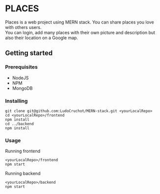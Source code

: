 # PLACES

Places is a web project using MERN stack. You can share places you love with others users.\
You can login, add many places with their own picture and description but also their location on a Google map.

## Getting started

### Prerequisites

- NodeJS
- NPM
- MongoDB

### Installing

```
git clone git@github.com:LudoCruchot/MERN-stack.git <yourLocalRepo>
cd <yourLocalRepo>/frontend
npm install
cd ../backend
npm install
```

### Usage

Running frontend

```
<yourLocalRepo>/frontend
npm start
```

Running backend

```
<yourLocalRepo>/backend
npm start
```
